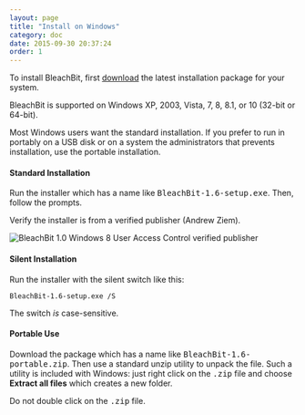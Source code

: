 ```yaml
---
layout: page
title: "Install on Windows"
category: doc
date: 2015-09-30 20:37:24
order: 1
---
```


To install BleachBit, first <a href="https://www.bleachbit.org/download">download</a> the latest installation package for your system.

BleachBit is supported on Windows XP, 2003, Vista, 7, 8, 8.1, or 10 (32-bit or 64-bit).

Most Windows users want the standard installation. If you prefer to run in portably on a USB disk or on a system the administrators that prevents installation, use the portable installation.

#### Standard Installation

Run the installer which has a name like <tt>BleachBit-1.6-setup.exe</tt>. Then, follow the prompts.

Verify the installer is from a verified publisher (Andrew Ziem).

![BleachBit 1.0 Windows 8 User Access Control verified publisher](https://lh6.googleusercontent.com/-UJw5HRIY5Q4/UoWhya1zE6I/AAAAAAAADOk/E3zBkhxE4GE/s800/bleachbit-10-user-access-control-signed.png)

#### Silent Installation

Run the installer with the silent switch like this:

`BleachBit-1.6-setup.exe /S`

The switch _is_ case-sensitive.

#### Portable Use

Download the package which has a name like <tt>BleachBit-1.6-portable.zip</tt>. Then use a standard unzip utility to unpack the file. Such a utility is included with Windows: just right click on the <tt>.zip</tt> file and choose **Extract all files** which creates a new folder.

Do not double click on the <tt>.zip</tt> file.

